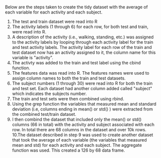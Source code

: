 Below are the steps taken to create the tidy dataset with the average of each variable for each activity and each subject.

1. The test and train dataset were read into R
2. The activity labels (1 through 6) for each row, for both test and train, were read into R.
3. A description of the activity (i.e., walking, standing, etc.) was assigned to the activity labels by looping through each activity label for the train and test
   activity labels. The activity label for each row of the train and test dataset now has an activity assigned to it, the column name for this variable is "activity".
4. The activty was added to the train and test label using the cbind function.
5. The features data was read into R. The features names were used to assign column names to both the train and test datasets.
6. The subject numbers (1 through 30) were read into R for both the train and test set. Each dataset had another column added called "subject" which indicates the subjects
   number.
7. The train and test sets were then combined using rbind.
8. Using the grep function the variables that measured mean and standard deviation (i.e, columns ending in mean() or std() ) were extracted from the
   combined test/train dataset.
9. I then combind the dataset that included only the mean() or std() columns (66 in total) with the activity and subject associated with each row.
   In total there are 68 columns in the dataset and over 10k rows.
10.The dataset described in step 9 was used to create another dataset that took the average of each variable (the variables that measured mean and std) for each 
   activity and each subject. The aggregate function was used. This created a 126 by 68 data frame.